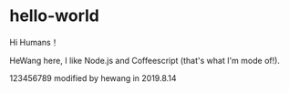 # hello-world
Hi Humans！

HeWang here, I like Node.js and Coffeescript (that's what I'm mode of!).

123456789
modified by hewang in 2019.8.14

